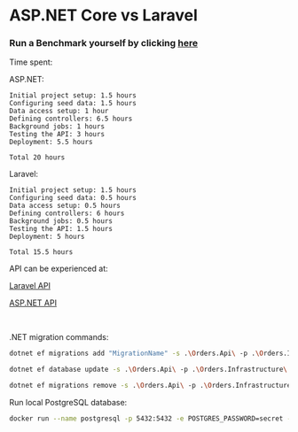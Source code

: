 # ASP.NET Core vs Laravel

### Run a Benchmark yourself by clicking [here](https://compare.rocks/)

Time spent:

ASP.NET:

```
Initial project setup: 1.5 hours
Configuring seed data: 1.5 hours
Data access setup: 1 hour
Defining controllers: 6.5 hours
Background jobs: 1 hours
Testing the API: 3 hours
Deployment: 5.5 hours

Total 20 hours
```

Laravel:

```
Initial project setup: 1.5 hours
Configuring seed data: 0.5 hours
Data access setup: 0.5 hours
Defining controllers: 6 hours
Background jobs: 0.5 hours
Testing the API: 1.5 hours
Deployment: 5 hours

Total 15.5 hours
```

API can be experienced at:

[Laravel API](https://laravel.compare.rocks/api/v1/demo)

[ASP.NET API](https://dotnet.compare.rocks/api/v1/demo)

<br>

.NET migration commands:

```zsh
dotnet ef migrations add "MigrationName" -s .\Orders.Api\ -p .\Orders.Infrastructure\ (-o .\Data\Migrations)
```

```zsh
dotnet ef database update -s .\Orders.Api\ -p .\Orders.Infrastructure\
```

```zsh
dotnet ef migrations remove -s .\Orders.Api\ -p .\Orders.Infrastructure\
```

Run local PostgreSQL database:

```zsh
docker run --name postgresql -p 5432:5432 -e POSTGRES_PASSWORD=secret -d postgres
```
